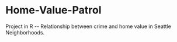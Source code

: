 # Home-Value-Patrol
Project in R -- Relationship between crime and home value in Seattle Neighborhoods.
